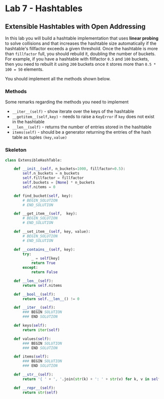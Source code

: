  # Lab 7 - Hashtables

## Extensible Hashtables with Open Addressing

In this lab you will build a hashtable implementation that uses **linear probing** to solve collisions and that increases the hashtable size automatically if the hashtable's fillfactor exceeds a given threshold. Once the hashtable is more than `fillfactor` full, you should rebuild it, doubling the number of buckets. For example, if you have a hashtable with fillfactor `0.5` and `100` buckets, then you need to rebuilt it using `200` buckets once it stores more than `0.5 * 100 = 50` elements.

You should implement all the methods shown below.

### Methods

Some remarks regarding the methods you need to implement

- `__iter__(self)` - show iterate over the keys of the hashtable
- `__getitem__(self,key)` - needs to raise a `KeyError` if `key` does not exist in the hashtable
- `__len__(self)` - returns the number of entries stored in the hashtable
- `items(self)` - should be a generator returning the entries of the hash table as tuples `(key,value)`

### Skeleton

```python
class ExtensibleHashTable:

    def __init__(self, n_buckets=1000, fillfactor=0.5):
        self.n_buckets = n_buckets
        self.fillfactor = fillfactor
        self.buckets = [None] * n_buckets
        self.nitems = 0

    def find_bucket(self, key):
        # BEGIN_SOLUTION
        # END_SOLUTION

    def __get_item__(self,  key):
        # BEGIN_SOLUTION
        # END_SOLUTION

    def __set_item__(self, key, value):
        # BEGIN_SOLUTION
        # END_SOLUTION

    def __contains__(self, key):
        try:
            _ = self[key]
            return True
        except:
            return False

    def __len__(self):
        return self.nitems

    def __bool__(self):
        return self.__len__() != 0

    def __iter__(self):
        ### BEGIN SOLUTION
        ### END SOLUTION

    def keys(self):
        return iter(self)

    def values(self):
        ### BEGIN SOLUTION
        ### END SOLUTION

    def items(self):
        ### BEGIN SOLUTION
        ### END SOLUTION

    def __str__(self):
        return '{ ' + ', '.join(str(k) + ': ' + str(v) for k, v in self.items()) + ' }'

    def __repr__(self):
        return str(self)
```
